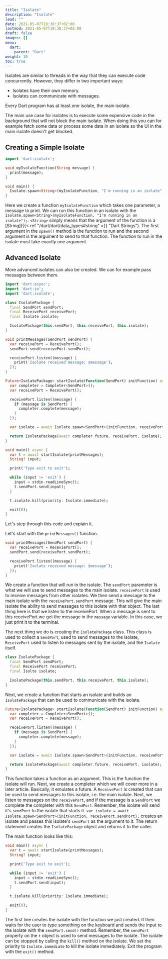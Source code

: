 ```yaml
---
title: "Isolate"
description: "Isolate"
lead: ""
date: 2021-05-07T19:38:37+02:00
lastmod: 2021-05-07T19:38:37+02:00
draft: false
images: []
menu: 
  dart:
    parent: "Dart"
weight: 10
toc: true
---
```


Isolates are similar to threads in the way that they can execute code concurrently. However, they differ in two important ways:

- Isolates have their own memory.
- Isolates can communicate with messages.

Every Dart program has at least one isolate, the main isolate.

The main use case for isolates is to execute some expensive code in the background that will not block the main isolate. When doing this you can for example fetch some data or process some data in an isolate so the UI in the main isolate doesn't get blocked.

## Creating a Simple Isolate

```dart
import 'dart:isolate';

void myIsolateFunction(String message) {
  print(message);
}

void main() {
  Isolate.spawn<String>(myIsolateFunction, "I'm running in an isolate"); 
}
```

Here we create a function `myIsolateFunction` which takes one parameter, a message to print. We can run this function in an isolate with the `Isolate.spawn<String>(myIsolateFunction, "I'm running in an isolate");`. `<String>` simply means that the argument of the function is a [String]({{< ref "/dart/dart/data_types#string" >}} "Dart Strings"). The first argument in the `spawn()` method is the function to run and the second argument is the argument to send to that function. The function to run in the isolate must take exactly one argument.

## Advanced Isolate

More advanced isolates can also be created. We can for example pass messages between them.

```dart
import 'dart:async';
import 'dart:io';
import 'dart:isolate';

class IsolatePackage {
  final SendPort sendPort;
  final ReceivePort receivePort;
  final Isolate isolate;

  IsolatePackage(this.sendPort, this.receivePort, this.isolate);
}

void printMessages(SendPort sendPort) {
  var receivePort = ReceivePort();
  sendPort.send(receivePort.sendPort);

  receivePort.listen((message) {
    print('Isolate received message: $message');
  });
}

Future<IsolatePackage> startIsolate(Function(SendPort) initFunction) async {
  var completer = Completer<SendPort>();
  var receivePort = ReceivePort();

  receivePort.listen((message) {
    if (message is SendPort) {
      completer.complete(message);
    }
  });

  var isolate = await Isolate.spawn<SendPort>(initFunction, receivePort.sendPort);

  return IsolatePackage(await completer.future, receivePort, isolate);
}

void main() async {
  var t = await startIsolate(printMessages);
  String? input;

  print('Type exit to exit');

  while (input != 'exit') {
    input = stdin.readLineSync();
    t.sendPort.send(input);
  }

  t.isolate.kill(priority: Isolate.immediate);

  exit(0);
}
```

Let's step through this code and explain it.

Let's start with the `printMessages()` function.

```dart
void printMessages(SendPort sendPort) {
  var receivePort = ReceviePort();
  sendPort.send(receivePort.sendPort);

  receivePort.listen((message) {
    print('Isolate received message: $message');
  });
}
```

We create a function that will run in the isolate. The `sendPort` parameter is what we will use to send messages to the main isolate. `receivePort` is used to receive messages from other isolates. We then send a message to the main isolate with the `receivePort.sendPort` message. This will give the main isolate the ability to send messages to this isolate with that object. The last thing here is that we listen to the receivePort. When a message is sent to this receivePort we get the message in the `message` variable. In this case, we just print it to the terminal.

The next thing we do is creating the `IsolatePackage` class. This class is used to collect a `SendPort`, used to send messages to the isolate, `ReceivePort` used to listen to messages sent by the isolate, and the `Isolate` itself.

```dart
class IsolatePackage {
  final SendPort sendPort;
  final ReceivePort receivePort;
  final Isolte isolate;

  IsolatePackage(this.sendPort, this.receivePort, this.isolate);
}
```

Next, we create a function that starts an isolate and builds an `IsolatePackage` that can be used to communicate with the isolate.

```dart
Future<IsolatePackage> startIsolate(Function(SendPort) initFunction) async {
  var completer = Completer<SendPort>();
  var receivePort = ReceivePort();

  receivePort.listen((message) {
    if (message is SendPort) {
      completer.complete(message);
    }
  });

  var isolate = await Isolate.spawn<SendPort>(initFunction, receivePort.sendPort);

  return IsolatePackage(await completer.future, receivePort, isolate);
}
```

This function takes a function as an argument. This is the function the isolate will run. Next, we create a completer which we will cover more in a later article. Basically, it emulates a future. A `ReceivePort` is created that can be used to send messages to this isolate, i.e. the main isolate. Next, we listen to messages on the `receivePort`, and if the message is a `SendPort` we complete the completer with this `SendPort`. Remember, the isolate will send it's `sendPort` to the isolate that starts it. `var isolate = await Isolate.spawn<SendPort>(initFunction, receivePort.sendPort);` creates an isolate and passes this isolate's `sendPort` as the argument to it. The return statement creates the `IsolatePackage` object and returns it to the caller.

The main function looks like this:

```dart
void main() async {
  var t = await startIsolate(printMessages);
  String? input;

  print('Type exit to exit');

  while (input != 'exit') {
    input = stdin.readLineSync();
    t.sendPort.send(input);
  }

  t.isolate.kill(priority: Isolate.immediate);

  exit(0);
}
```

The first line creates the isolate with the function we just created. It then waits for the user to type something on the keyboard and sends the input to the isolate with the `sendPort.send()` method. Remember, the `sendPort` property on the `t` object is used to send messages to the isolate. The isolate can be stopped by calling the `kill()` method on the isolate. We set the priority to `Isolate.immediate` to kill the isolate immediately. Exit the program with the `exit()` method.

